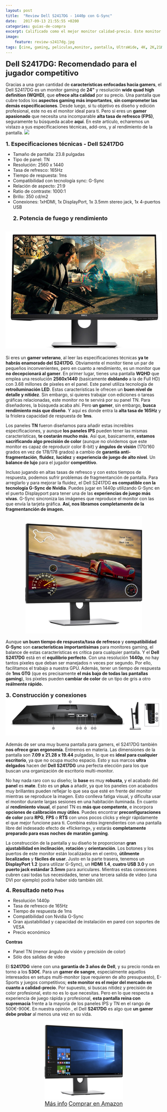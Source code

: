 ```yaml
---
layout: post
title:  "Review Dell S2417DG - 1440p con G-Sync"
date:   2017-09-13 21:55:55 +0200
categories: guias-de-compra
excerpt: Calificado como el mejor monitor calidad-precio. Este monitor Dell lo posee todo para los jugadores más competitivos. Os explicamos sus características y especificaciones al detalle.
image:
    feature: review-s2417dg.jpg
tags: [cine, gaming, peliculas,monitor, pantalla, UltraWide, 4K, 2K,21&#58;9,16&#58;9]
---
```

<!--more-->
<!-- more -->
<b><font size="5">Dell S2417DG: Recomendado para el jugador competitivo</font></b><br>
 
Gracias a una gran cantidad de <b>características enfocadas hacia gamers</b>, el Dell S2417DG es un monitor gaming de <b>24"</b> y resolución <b>wide quad high definition (WQHD)</b>, que <b>ofrece alta calidad</b> por su precio. Una pantalla que cubre todos los <b>aspectos gaming más importantes</b>, <b>sin comprometer las demás especificaciones</b>. Desde luego, si tu objetivo es diseño y edición profesional, este no es el monitor ideal para ti. Pero si eres un <b>gamer apasionado</b> que necesita una incomparable <b>alta tasa de refresco (FPS)</b>, seguramente tu búsqueda acabe <b>aquí</b>. En este artículo, echaremos un vistazo a sus especificaciones técnicas, add-ons, y al rendimiento de la pantalla.
<img src="http://i.dell.com/das/xa.ashx/global-site-design%20WEB/ac4e61fa-5e63-7c73-4ff0-7638859b9f20/1/OriginalPng?id=Dell/Product_Images/Peripherals/Output_Devices/Dell/Monitors/S_Series/S2417DG/pdp/dell-monitor-s2417dg-pdp-module-02.jpg">
<br><br>
<font size="4"><b>1. Especificaciones técnicas - Dell S2417DG</b></font>
-	Tamaño de pantalla: 23.8 pulgadas
-	Tipo de panel: TN
-	Resolución: 2560 x 1440
-	Tasa de refresco: 165Hz
-	Tiempo de respuesta: 1ms
-	Compatibilidad con tecnología sync: G-Sync
-	Relación de aspecto: 21:9
-	Ratio de contraste: 1000:1
-	Brillo: 350 cd/m2
-	Conexiones: 1xHDMI, 1x DisplayPort, 1x 3.5mm stereo jack, 1x 4-puertos USB
<br><br>
<font size="4"><b>2. Potencia de fuego y rendimiento</b></font>
<br>
<img src="/images/pictures/performance-S2417DG.jpg">
<br><br>
Si eres un <b>gamer veterano</b>, al leer las especificaciones técnicas <b>ya te habrás enamorado del S2417DG</b>. Obviamente el monitor tiene un par de pequeños inconvenientes, pero en cuanto a rendimiento, es un monitor que <b>no decepcionará al gamer</b>. En primer lugar, tienes una pantalla <b>WQHD</b> que emplea una resolución <b>2560x1440</b> (basicamente <b>doblando</b> a la de Full HD) con 3.68 millones de píxeles en el panel. Este panel utiliza tecnología de <b>retroiluminación LED</b>. Estas características le ofrecen un <b>buen nivel de detalle y nitidez</b>. Sin embargo, si quieres trabajar con ediciones o tareas gráficas relacionadas, este monitor no te servirá por su panel TN. Para diseñadores, la búsqueda acaba ahí. Pero <b>un gamer</b>, sin embargo, <b>busca rendimiento más que diseño</b>. Y aquí es donde entra la <b>alta tasa de 165Hz</b> y la friolera capacidad de respuesta de <b>1ms</b>.

Los paneles <b>TN</b> fueron diseñamos para añadir estas increibles especificaciones, y aunque <b>los paneles IPS</b> pueden tener las mismas características, <b>te costarán mucho más</b>. Así que, basicamente, <b>estamos sacrificando algo precisión de color</b> (aunque no olvidemos que este monitor es capaz de reproducir color 8-bit) y <b>ángulos de visión</b> (170/160 grados en vez de 178/178 grados) a cambio de <b>garantía anti-fragmentación</b>, <b>fluidez</b>, <b>lucidez</b> y <b>experiencia de juego de alto nivel</b>. Un <b>balance de lujo</b> para el jugador <b>competitivo</b>.

Incluso jugando en altas tasas de refresco y con estos tiempos de respuesta, podemos sufrir problemas de fragmentanción de pantalla. Para arreglarlo y para mejorar la fluidez, el Dell S2417DG <b>es compatible con la tecnología G-Sync de Nvidia</b>. Puedes jugar en 1440p utilizando G-Sync en el puerto Displayport para tener una de las <b>experiencias de juego más vivas</b>. G-Sync sincroniza las imágenes que reproduce el monitor con las que envía la tarjeta gráfica. <b>Así, nos libramos completamente de la fragmentanción de imagen.</b>

<center><img src="/images/pictures/fps-S2417DG.jpg" width="75%"></center>

Aunque <b>un buen tiempo de respuesta/tasa de refresco</b> y <b>compatibilidad G-Sync</b> son <b>características importantísimas</b> para monitores gaming, el balance de estas características es crítica para cualquier pantalla. Y el <b>Dell S2417DG</b> está en el <b>equilibrio perfecto</b>. Con una resolución <b>1440p</b>, no hay tantos píxeles que deban ser manejados n veces por segundo. Por ello, facilitamos el trabajo a nuestra GPU. Además, tener un tiempo de respuesta de <b>1ms GTG</b> (que es precisamente <b>el más bajo de todas las pantallas gaming</b>), los píxeles pueden <b>cambiar de color</b> de un tipo de gris a otro <b>reálmente rápido. </b>
<br><br>
<font size="4"><b>3. Construcción y conexiones</b></font>
<br>
<img src="/images/pictures/conexiones-S2417DG.jpg">
<br><br>
Además de ser una muy buena pantalla para gamers, el S2417DG también <b>nos ofrece gran ergonomía</b>. Entremos en materia. Las dimensiones de la pantalla son <b>7.09 x 21.28 x 19.44</b> pulgadas, lo que es <b>ideal para cualquier escritorio</b>, ya que no ocupa mucho espacio. Esto y sus marcos <b>ultra delgados</b> hacen del <b>Dell S2417DG</b> una perfecta elección para los que buscan una organización de escritorio multi-monitor. 

No hay nada raro con su diseño; la <b>base</b> es muy <b>robusta</b>, y el acabado del <b>panel</b> es <b>mate</b>. Esto es un <b>plus</b> a añadir, ya que los paneles con acabados muy brillantes pueden reflejar lo que sea que esté en frente del monitor mientras se reproduce la imagen. Esto conlleva fatiga visual, y dificulta usar el monitor durante largas sesiones en una habitación iluminada. En cuanto al <b>rendimiento visual</b>, el panel TN es <b>más que competente</b>, e incorpora <b>opciones de calibración muy útiles</b>. Puedes encontrar <b>preconfiguraciones de color</b> para <b>RPG</b>, <b>FPS</b> o <b>RTS</b> con unos pocos clicks y elegir rápidamente el que mejor funcione para ti. Combina estos ingrendientes con una pantalla libre del indeseado efecto de «flickering», y estarás <b>completamente preparado para esas noches de maratón gaming</b>.

La construcción de la pantalla y su diseño te proporcionan <b>gran ajustabilidad en inclinación</b>, <b>rotación</b> y <b>orientanción</b>. Los botones y los puertos de este monitor están localizados en el centro, <b>útilmente localizados</b> y <b>fáciles de usar</b>. Justo en la parte trasera, tenemos un <b>DisplayPort 1.2</b> (para utilizar G-Sync), un <b>HDMI 1.4</b>, <b>cuatro USB 3.0</b> y un <b>puerto jack estándar 3.5mm</b> para auriculares. Mientras estas conexiones cubren casi todas tus necesidades, tener una tercera salida de video (una DVI por ejemplo) podría haber sido también útil.

<font size="4"><b>4. Resultado neto</b></font>
<b>Pros</b>
-	Resolución 1440p
-	Tasa de refresco de 165Hz
-	Tiempo de respuesta de 1ms
-	Compatibilidad con Nvidia G-Sync
-	Gran ajustabilidad y capacidad de instalación en pared con soportes de VESA
-	Precio económico

<b>Contras</b>
-	Panel TN (menor ángulo de visión y precisión de color)
-	Sólo dos salidas de video

El <b>S2417DG</b> viene con una <b>garantía de 3 años de Dell</b>, y su precio ronda en torno a los <b>530€</b>. Para un <b>gamer de sangre</b>, especialmente aquellos interesados en setups multi-monitor (que requieren de alto presupuesto), E-Sports y juegos competitivos; <b>este monitor es el mejor del mercado en cuanto a calidad-precio</b>. Por supuesto, si buscas nitidez y precisión de color profesional, esto no es lo que necesitas. Pero en lo que respecta a experiencia de juego rápida y profesional, <b>esta pantalla reina con supremacía</b> frente a la mayoría de los paneles IPS y TN en el rango de 500€-900€. En nuestra opinión , el Dell <b>S2417DG</b> es algo que <b>un gamer debe probar</b> al menos una vez en su vida.

   <center><img src="/images/pictures/comprars2417dg.jpg" width="50%"><br><a href="aa" target="_blank" class="btn-infor"><font size="4">Más info</font></a> <a href="aa" target="_blank" class="btn-ama"><font size="4">Comprar en Amazon</font></a></center>